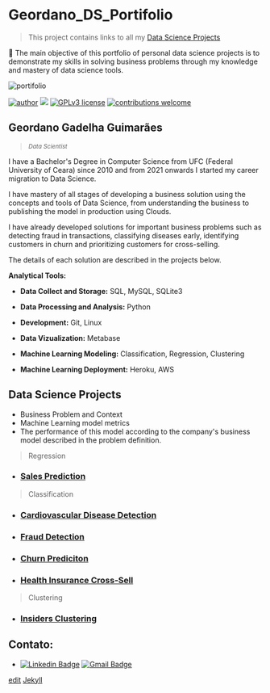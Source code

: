 # Geordano_DS_Portifolio

>This project contains links to all my [Data Science Projects](#data-science-projects)

:dart: The main objective of this portfolio of personal data science projects is to demonstrate my skills in solving business problems through my knowledge and mastery of data science tools.

![portifolio](https://user-images.githubusercontent.com/51702682/141029122-b4a08136-815c-4aab-ad59-cbbb8ebed82b.png)

[![author](https://img.shields.io/badge/author-geordanogg-red.svg)](https://www.linkedin.com/in/geordanogg/) [![](https://img.shields.io/badge/python-3.8+-blue.svg)](https://www.python.org/downloads/release/python-365/) [![GPLv3 license](https://img.shields.io/badge/License-GPLv3-blue.svg)](http://perso.crans.org/besson/LICENSE.html) [![contributions welcome](https://img.shields.io/badge/contributions-welcome-brightgreen.svg?style=flat)](https://github.com/geordanogg/Geordano_DS_Portifolio/issues)

## Geordano Gadelha Guimarães
> <sub>*Data Scientist*</sub>

I have a Bachelor's Degree in Computer Science from UFC (Federal University of Ceara) since 2010 and from 2021 onwards I started my career migration to Data Science.

I have mastery of all stages of developing a business solution using the concepts and tools of Data Science, from understanding the business to publishing the model in production using Clouds.

I have already developed solutions for important business problems such as detecting fraud in transactions, classifying diseases early, identifying customers in churn and prioritizing customers for cross-selling.

The details of each solution are described in the projects below.


**Analytical Tools:**

- **Data Collect and Storage:** SQL, MySQL, SQLite3

- **Data Processing and Analysis:** Python

- **Development:** Git, Linux

- **Data Vizualization:** Metabase

- **Machine Learning Modeling:** Classification, Regression, Clustering

- **Machine Learning Deployment:** Heroku, AWS 


## Data Science Projects

- Business Problem and Context
- Machine Learning model metrics
- The performance of this model according to the company's business model described in the problem definition.

> Regression

* ### [Sales Prediction]( https://gitlab.com/geordanogg/rossmann_sales_predictions )


> Classification

* ### [Cardiovascular Disease Detection]( https://gitlab.com/geordanogg/ )

* ### [Fraud Detection]( https://gitlab.com/geordanogg/ ) 

* ### [Churn Prediciton]( https://gitlab.com/geordanogg/ ) 

* ### [Health Insurance Cross-Sell]( https://gitlab.com/geordanogg/ ) 


> Clustering

* ### [Insiders Clustering]( https://github.com/geordanogg/Insiders_Clustering ) 


## **Contato:** 
* [![Linkedin Badge](https://img.shields.io/badge/-LinkedIn-blue?style=flat&logo=LinkedIn&logoColor=white)](https://www.linkedin.com/in/geordanogg)  [![Gmail Badge](https://img.shields.io/badge/-Gmail-c14438?style=flat-square&logo=Gmail&logoColor=white&link=mailto:geordanogg@gmail.com)](mailto:geordanogg@gmail.com)


[edit](https://github.com/geordanogg/Geordano_DS_Portifolio/edit/gh-pages/index.md) [Jekyll](https://jekyllrb.com/)
